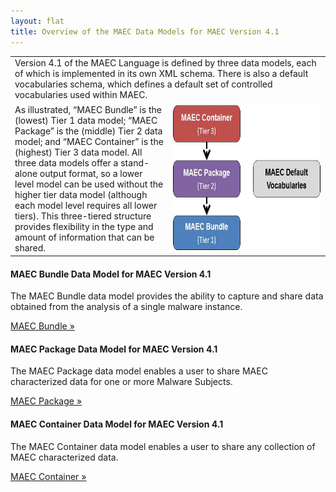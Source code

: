 ```yaml
---
layout: flat
title: Overview of the MAEC Data Models for MAEC Version 4.1
---
```


<table class="table-no-border">
<tr>
<td colspan="2">Version 4.1 of the MAEC Language is defined by three data models, each of which is implemented in its own XML schema.  There is also a default vocabularies schema, which defines a default set of controlled vocabularies used within MAEC.
</td>
</tr>
<tr>
<td width="50%">
As illustrated, “MAEC Bundle” is the (lowest) Tier 1 data model; “MAEC Package” is the (middle) Tier 2 data model; and “MAEC Container” is the (highest) Tier 3 data model.  All three data models offer a stand-alone output format, so a lower level model can be used without the higher tier data model (although each model level requires all lower tiers).  This three-tiered structure provides flexibility in the type and amount of information that can be shared.
</td>
<td width="50%">
<img src="datamodels.png" alt="MAEC data models" height="237" width="350"/>
</td>
</tr>
</table> 

<p></p>

<div class="row">
  <div class="col-md-6">
    <div class="well">
      <h4>MAEC Bundle Data Model for MAEC Version 4.1</h4>
      <p>The MAEC Bundle data model provides the ability to capture and share data obtained from the analysis of a single malware instance.  </p>
	  <a class="btn btn-primary" href="bundle">MAEC Bundle »</a>
    </div>
  	<div class="well">
      <h4>MAEC Package Data Model for MAEC Version 4.1</h4>
      <p>The MAEC Package data model enables a user to share MAEC characterized data for one or more Malware Subjects.</p>
      <a class="btn btn-primary" href="package">MAEC Package »</a>
    </div>
  </div>
  <div class="col-md-6">
  	<div class="well">
      <h4>MAEC Container Data Model for MAEC Version 4.1</h4>
      <p>The MAEC Container data model enables a user to share any collection of MAEC characterized data.</p>
	  <a class="btn btn-primary" href="container">MAEC Container »</a>
    </div>
  </div>
</div>
